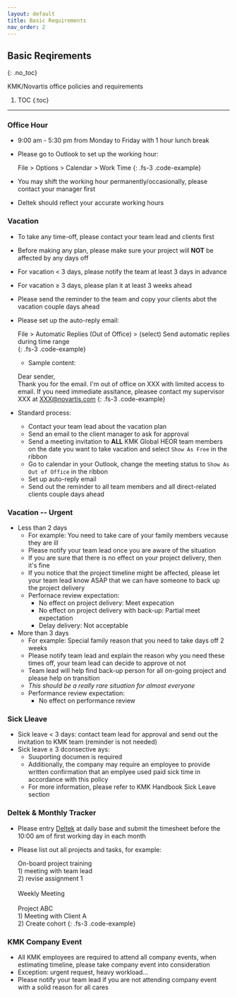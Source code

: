 ```yaml
---
layout: default
title: Basic Requirements
nav_order: 2
---
```


## Basic Reqirements
{: .no_toc}

KMK/Novartis office policies and requirements

1. TOC
{:toc}

---

### Office Hour
- 9:00 am - 5:30 pm from Monday to Friday with 1 hour lunch break
- Please go to Outlook to set up the working hour:

  File > Options > Calendar > Work Time
  {: .fs-3 .code-example}
- You may shift the working hour permanently/occasionally, please contact your manager first
- Deltek should reflect your accurate working hours

### Vacation
- To take any time-off, please contact your team lead and clients first
- Before making any plan, please make sure your project will **NOT** be affected by any days off
- For vacation < 3 days, please notify the team at least 3 days in advance
- For vacation ≥ 3 days, please plan it at least 3 weeks ahead
- Please send the reminder to the team and copy your clients abot the vacation couple days ahead
- Please set up the auto-reply email:

  File > Automatic Replies (Out of Office) > (select) Send automatic replies during time range<br/>
  {: .fs-3 .code-example} 
  
  - Sample content: 
 
  Dear sender,<br/>Thank you for the email. I'm out of office on XXX with limited access to email. If you need immediate assitance, pleasee contact my supervisor XXX at XXX@novartis.com
   {: .fs-3 .code-example} 
- Standard process:
  - Contact your team lead about the vacation plan
  - Send an email to the client manager to ask for approval
  - Send a meeting invitation to **ALL** KMK Global HEOR team members on the date you want to take vacation and select `Show As Free` in the ribbon
  - Go to calendar in your Outlook, change the meeting status to `Show As Out of Office` in the ribbon
  - Set up auto-reply email
  - Send out the reminder to all team members and all direct-related clients couple days ahead

### Vacation -- Urgent
- Less than 2 days
  - For example: You need to take care of your family members vecause they are ill
  - Please notify your team lead once you are aware of the situation
  - If you are sure that there is no effect on your project delivery, then it's fine
  - If you notice that the project timeline might be affected, please let your team lead know ASAP that we can have someone to back up the project delivery
  - Perfornace review expectation:
    - No effect on project delivery: Meet expecation
    - No effect on project delivery with back-up: Partial meet expectation
    - Delay delivery: Not acceptable
- More than 3 days
  - For example: Special family reason that you need to take days off 2 weeks
  - Please notify team lead and explain the reason why you need these times off, your team lead can decide to approve ot not
  - Team lead will help find back-up person for all on-going project and please help on transition
  - *This should be a really rare situation for almost everyone*
  - Performance review expectation:
    - No effect on performance review

### Sick Lleave
- Sick leave < 3 days: contact team lead for approval and send out the invitation to KMK team (reminder is not needed)
- Sick leave ≥ 3 dconsective ays:
  - Suuporting documen is required
  - Additionally, the company may require an employee to provide written confirmation that an emplyee used paid sick time in accordance with this policy
  - For more information, please refer to KMK Handbook Sick Leave section

### Deltek & Monthly Tracker
- Please entry [Deltek](https://erp.kmkconsultinginc.com/DeltekTouch/Vision/Time/) at daily base and submit the timesheet before the 10:00 am of first working day in each month
- Please list out all projects and tasks, for example:

  On-board project training<br/>1) meeting with team lead<br/>2) revise assignment 1<br/><br/>Weekly Meeting<br/><br/>Project ABC<br/>1) Meeting with Client A<br/>2) Create cohort
  {: .fs-3 .code-example}

### KMK Company Event
- All KMK employees are required to attend all company events, when estimating timeline, please take company event into consideration
- Exception: urgent request, heavy workload...
- Please notify your team lead if you are not attending company event with a solid reason for all cares
